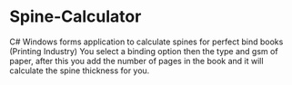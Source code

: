 # Spine-Calculator
C# Windows forms application to calculate spines for perfect bind books (Printing Industry)
You select a binding option then the type and gsm of paper, after this you add the number of pages in the book and it will calculate
the spine thickness for you.
